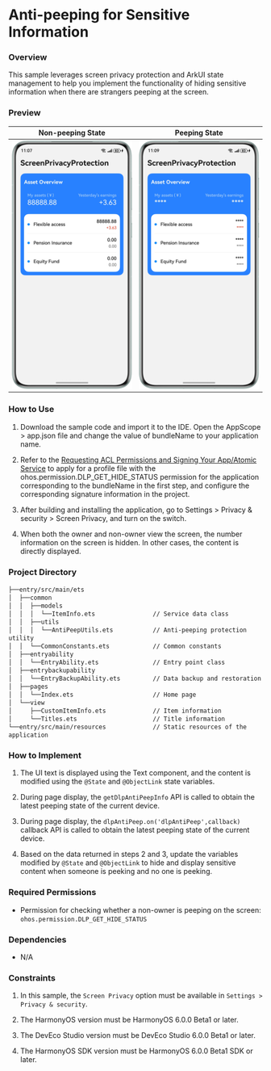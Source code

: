 # Anti-peeping for Sensitive Information

### Overview

This sample leverages screen privacy protection and ArkUI state management to help you implement the functionality of hiding sensitive information when there are strangers peeping at the screen.

### Preview

| Non-peeping State                       | Peeping State                           |
|-----------------------------------------|-----------------------------------------|
| ![image](screenshots/phone/en/show.png) | ![image](screenshots/phone/en/hide.png) |

### How to Use

1. Download the sample code and import it to the IDE. Open the AppScope > app.json file and change the value of bundleName to your application name.

2. Refer to the [Requesting ACL Permissions and Signing Your App/Atomic Service](https://developer.huawei.com/consumer/cn/doc/harmonyos-guides/ide-signing#section157591551175916) to apply for a profile file with the ohos.permission.DLP_GET_HIDE_STATUS permission for the application corresponding to the bundleName in the first step, and configure the corresponding signature information in the project.

3. After building and installing the application, go to Settings > Privacy & security > Screen Privacy, and turn on the switch.

4. When both the owner and non-owner view the screen, the number information on the screen is hidden. In other cases, the content is directly displayed.


### Project Directory

```
├──entry/src/main/ets
│  ├──common
│  │  ├──models
│  │  │  └──ItemInfo.ets                // Service data class
│  │  ├──utils
│  │  │  └──AntiPeepUtils.ets           // Anti-peeping protection utility
│  │  └──CommonConstants.ets            // Common constants  
│  ├──entryability
│  │  └──EntryAbility.ets               // Entry point class
│  ├──entrybackupability
│  │  └──EntryBackupAbility.ets         // Data backup and restoration
│  ├──pages
│  │  └──Index.ets                      // Home page
│  └──view
│     ├──CustomItemInfo.ets             // Item information
│     └──Titles.ets                     // Title information
└──entry/src/main/resources             // Static resources of the application
```

### How to Implement

1. The UI text is displayed using the Text component, and the content is modified using the `@State` and `@ObjectLink` state variables.

2. During page display, the `getDlpAntiPeepInfo` API is called to obtain the latest peeping state of the current device.

3. During page display, the `dlpAntiPeep.on('dlpAntiPeep',callback)` callback API is called to obtain the latest peeping state of the current device.

4. Based on the data returned in steps 2 and 3, update the variables modified by `@State` and `@ObjectLink` to hide and display sensitive content when someone is peeking and no one is peeking.


### Required Permissions

- Permission for checking whether a non-owner is peeping on the screen: `ohos.permission.DLP_GET_HIDE_STATUS`

### Dependencies

- N/A

### Constraints

1. In this sample, the `Screen Privacy` option must be available in `Settings > Privacy & security`.

2. The HarmonyOS version must be HarmonyOS 6.0.0 Beta1 or later.

3. The DevEco Studio version must be DevEco Studio 6.0.0 Beta1 or later.

4. The HarmonyOS SDK version must be HarmonyOS 6.0.0 Beta1 SDK or later. 